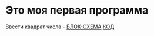 # Это моя первая программа
Ввести квадрат числа - [БЛОК-СХЕМА](diagramm.drawio.png) [КОД](Program.cs)